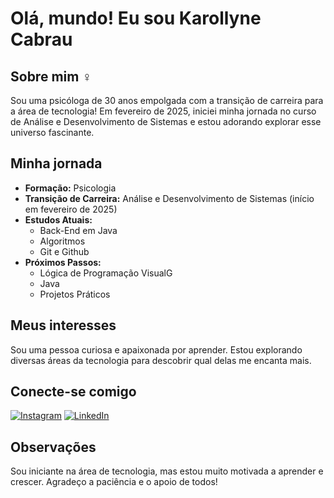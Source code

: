 # Olá, mundo!  Eu sou Karollyne Cabrau

## Sobre mim  ‍♀️

Sou uma psicóloga de 30 anos empolgada com a transição de carreira para a área de tecnologia! Em fevereiro de 2025, iniciei minha jornada no curso de Análise e Desenvolvimento de Sistemas e estou adorando explorar esse universo fascinante.

## Minha jornada

* **Formação:** Psicologia
* **Transição de Carreira:** Análise e Desenvolvimento de Sistemas (início em fevereiro de 2025)
* **Estudos Atuais:**
    * Back-End em Java
    * Algoritmos
    * Git e Github
* **Próximos Passos:**
    * Lógica de Programação VisualG
    * Java
    * Projetos Práticos

## Meus interesses

Sou uma pessoa curiosa e apaixonada por aprender. Estou explorando diversas áreas da tecnologia para descobrir qual delas me encanta mais.

## Conecte-se comigo

[![Instagram](https://img.shields.io/badge/-Instagram-E4405F?style=for-the-badge&logo=instagram&logoColor=white)](https://instagram.com/karollynecabrau) [![LinkedIn](https://img.shields.io/badge/-LinkedIn-0077B5?style=for-the-badge&logo=linkedin&logoColor=white)](https://www.linkedin.com/in/karollynecabrau/)

## Observações

Sou iniciante na área de tecnologia, mas estou muito motivada a aprender e crescer. Agradeço a paciência e o apoio de todos!
